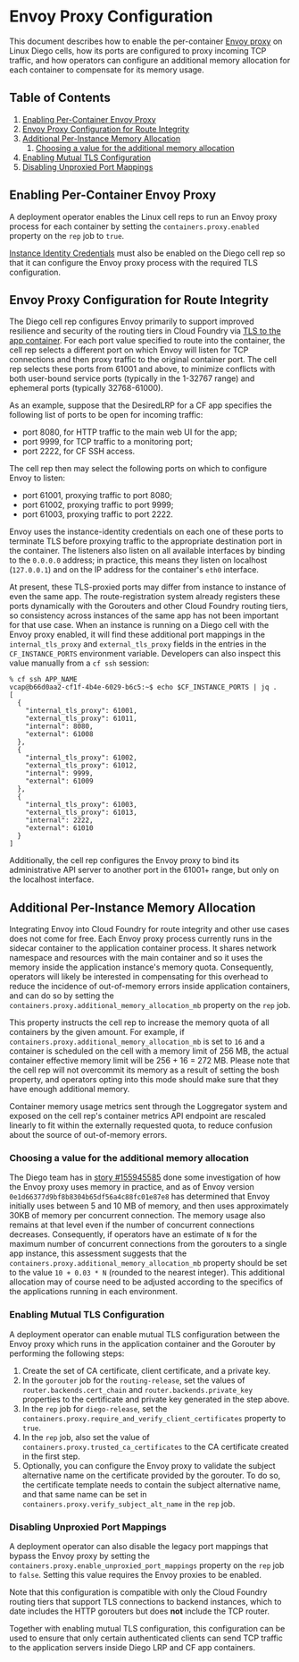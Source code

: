 # Envoy Proxy Configuration

This document describes how to enable the per-container [Envoy proxy](https://github.com/envoyproxy/envoy) on Linux Diego cells, how its ports are configured to proxy incoming TCP traffic, and how operators can configure an additional memory allocation for each container to compensate for its memory usage. 

## Table of Contents

1. [Enabling Per-Container Envoy Proxy](#enabling-per-container-envoy-proxy)
1. [Envoy Proxy Configuration for Route Integrity](#envoy-proxy-configuration-for-route-integrity)
1. [Additional Per-Instance Memory Allocation](#additional-per-instance-memory-allocation)
	1. [Choosing a value for the additional memory allocation](#choosing-value-for-additional-memory-allocation)
1. [Enabling Mutual TLS Configuration](#enabling-mutual-tls-configuration)
1. [Disabling Unproxied Port Mappings](#disabling-unproxied-port-mappings)


## <a name="enabling-per-container-envoy-proxy"/> Enabling Per-Container Envoy Proxy

A deployment operator enables the Linux cell reps to run an Envoy proxy process for each container by setting the `containers.proxy.enabled` property on the `rep` job to `true`.

[Instance Identity Credentials](https://docs.cloudfoundry.org/adminguide/instance-identity.html) must also be enabled on the Diego cell rep so that it can configure the Envoy proxy process with the required TLS configuration.


## <a name="envoy-proxy-configuration-for-route-integrity"/> Envoy Proxy Configuration for Route Integrity

The Diego cell rep configures Envoy primarily to support improved resilience and security of the routing tiers in Cloud Foundry via [TLS to the app container](https://docs.cloudfoundry.org/concepts/http-routing.html#with-tls). For each port value specified to route into the container, the cell rep selects a different port on which Envoy will listen for TCP connections and then proxy traffic to the original container port. The cell rep selects these ports from 61001 and above, to minimize conflicts with both user-bound service ports (typically in the 1-32767 range) and ephemeral ports (typically 32768-61000).

As an example, suppose that the DesiredLRP for a CF app specifies the following list of ports to be open for incoming traffic:

- port 8080, for HTTP traffic to the main web UI for the app;
- port 9999, for TCP traffic to a monitoring port;
- port 2222, for CF SSH access.

The cell rep then may select the following ports on which to configure Envoy to listen:

- port 61001, proxying traffic to port 8080;
- port 61002, proxying traffic to port 9999;
- port 61003, proxying traffic to port 2222.

Envoy uses the instance-identity credentials on each one of these ports to terminate TLS before proxying traffic to the appropriate destination port in the container. The listeners also listen on all available interfaces by binding to the `0.0.0.0` address; in practice, this means they listen on localhost (`127.0.0.1`) and on the IP address for the container's `eth0` interface.

At present, these TLS-proxied ports may differ from instance to instance of even the same app. The route-registration system already registers these ports dynamically with the Gorouters and other Cloud Foundry routing tiers, so consistency across instances of the same app has not been important for that use case. When an instance is running on a Diego cell with the Envoy proxy enabled, it will find these additional port mappings in the `internal_tls_proxy` and `external_tls_proxy` fields in the entries in the `CF_INSTANCE_PORTS` environment variable. Developers can also inspect this value manually from a `cf ssh` session:

```
% cf ssh APP_NAME
vcap@b66d0aa2-cf1f-4b4e-6029-b6c5:~$ echo $CF_INSTANCE_PORTS | jq .
[
  {
    "internal_tls_proxy": 61001,
    "external_tls_proxy": 61011,
    "internal": 8080,
    "external": 61008
  },
  {
    "internal_tls_proxy": 61002,
    "external_tls_proxy": 61012,
    "internal": 9999,
    "external": 61009
  },
  {
    "internal_tls_proxy": 61003,
    "external_tls_proxy": 61013,
    "internal": 2222,
    "external": 61010
  }
]
```

Additionally, the cell rep configures the Envoy proxy to bind its administrative API server to another port in the 61001+ range, but only on the localhost interface.


## <a name="additional-per-instance-memory-allocation"/> Additional Per-Instance Memory Allocation

Integrating Envoy into Cloud Foundry for route integrity and other use cases does not come for free. Each Envoy proxy process currently runs in the sidecar container to the application container process. It shares network namespace and resources with the main container and so it uses the memory inside the application instance's memory quota. Consequently, operators will likely be interested in compensating for this overhead to reduce the incidence of out-of-memory errors inside application containers, and can do so by setting the `containers.proxy.additional_memory_allocation_mb` property on the `rep` job.

This property instructs the cell rep to increase the memory quota of all containers by the given amount. For example, if `containers.proxy.additional_memory_allocation_mb` is set to `16` and a container is scheduled on the cell with a memory limit of 256 MB, the actual container effective memory limit will be 256 + 16 = 272 MB. Please note that the cell rep will not overcommit its memory as a result of setting the bosh property, and operators opting into this mode should make sure that they have enough additional memory.

Container memory usage metrics sent through the Loggregator system and exposed on the cell rep's container metrics API endpoint are rescaled linearly to fit within the externally requested quota, to reduce confusion about the source of out-of-memory errors.


### <a name="choosing-value-for-additional-memory-allocation"/> Choosing a value for the additional memory allocation

The Diego team has in [story #155945585](https://www.pivotaltracker.com/story/show/155945585) done some investigation of how the Envoy proxy uses memory in practice, and as of Envoy version `0e1d66377d9bf8b8304b65df56a4c88fc01e87e8` has determined that Envoy initially uses between 5 and 10 MB of memory, and then uses approximately 30KB of memory per concurrent connection. The memory usage also remains at that level even if the number of concurrent connections decreases. Consequently, if operators have an estimate of `N` for the maximum number of concurrent connections from the gorouters to a single app instance, this assessment suggests that the `containers.proxy.additional_memory_allocation_mb` property should be set to the value `10 + 0.03 * N` (rounded to the nearest integer). This additional allocation may of course need to be adjusted according to the specifics of the applications running in each environment.

### <a name="enabling-mutual-tls-configuration"/> Enabling Mutual TLS Configuration

A deployment operator can enable mutual TLS configuration between the Envoy proxy which runs in the application container and the Gorouter by performing the following steps:

1. Create the set of CA certificate, client certificate, and a private key.
1. In the `gorouter` job for the `routing-release`, set the values of `router.backends.cert_chain` and `router.backends.private_key` properties to the certificate and private key generated in the step above.
1. In the `rep` job for `diego-release`, set the `containers.proxy.require_and_verify_client_certificates` property to `true`.
1. In the `rep` job, also set the value of `containers.proxy.trusted_ca_certificates` to the CA certificate created in the first step.
1. Optionally, you can configure the Envoy proxy to validate the subject alternative name on the certificate provided by the gorouter. To do so, the certificate template needs to contain the subject alternative name, and that same name can be set in `containers.proxy.verify_subject_alt_name` in the `rep` job.

### <a name="disabling-unproxied-port-mappings"/> Disabling Unproxied Port Mappings

A deployment operator can also disable the legacy port mappings that bypass the Envoy proxy by setting the `containers.proxy.enable_unproxied_port_mappings` property on the `rep` job to `false`. Setting this value requires the Envoy proxies to be enabled.

Note that this configuration is compatible with only the Cloud Foundry routing tiers that support TLS connections to backend instances, which to date includes the HTTP gorouters but does **not** include the TCP router.

Together with enabling mutual TLS configuration, this configuration can be used to ensure that only certain authenticated clients can send TCP traffic to the application servers inside Diego LRP and CF app containers.
